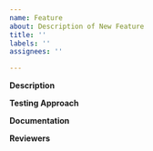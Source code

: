 ```yaml
---
name: Feature
about: Description of New Feature
title: ''
labels: ''
assignees: ''

---
```


**Description**

**Testing Approach**

**Documentation**

**Reviewers**
